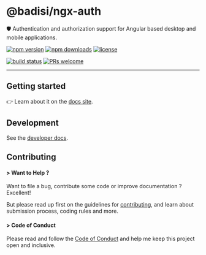 # @badisi/ngx-auth

🛡️ Authentication and authorization support for Angular based desktop and mobile applications.

[![npm version](https://img.shields.io/npm/v/@badisi/ngx-auth.svg?color=blue&logo=npm)][npm]
[![npm downloads](https://img.shields.io/npm/dw/@badisi/ngx-auth.svg?color=7986CB&logo=npm)][npm-dl]
[![license](https://img.shields.io/npm/l/@badisi/ngx-auth.svg?color=ff69b4)][license]

[![build status](https://github.com/badisi/auth-js/workflows/CI%20tests/badge.svg)][ci-tests]
[![PRs welcome](https://img.shields.io/badge/PRs-welcome-brightgreen.svg)][pullrequest]

<hr>


## Getting started

👉 Learn about it on the [docs site][docs-site].


## Development

See the [developer docs][developer].


## Contributing

#### > Want to Help ?

Want to file a bug, contribute some code or improve documentation ? Excellent!

But please read up first on the guidelines for [contributing][contributing], and learn about submission process, coding rules and more.

#### > Code of Conduct

Please read and follow the [Code of Conduct][codeofconduct] and help me keep this project open and inclusive.




[npm]: https://www.npmjs.com/package/@badisi/ngx-auth
[npm-dl]: https://npmcharts.com/compare/@badisi/ngx-auth?minimal=true
[ci-tests]: https://github.com/badisi/auth-js/actions?query=workflow:CI%20tests
[pullrequest]: https://github.com/badisi/auth-js/blob/master/CONTRIBUTING.md#-submitting-a-pull-request-pr
[license]: https://github.com/badisi/auth-js/blob/master/LICENSE
[developer]: https://github.com/badisi/auth-js/blob/master/DEVELOPER.md
[contributing]: https://github.com/badisi/auth-js/blob/master/CONTRIBUTING.md
[codeofconduct]: https://github.com/badisi/auth-js/blob/master/CODE_OF_CONDUCT.md
[docs-site]: https://badisi.github.io/auth-js/docs
